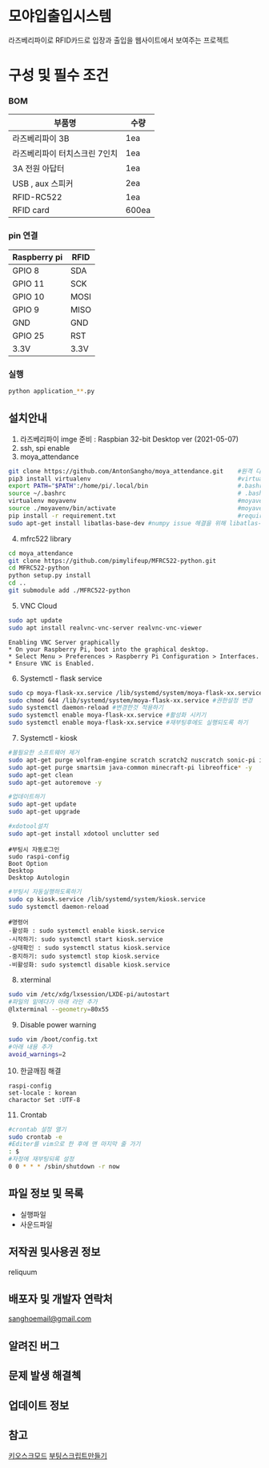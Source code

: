 # 모야입출입시스템
라즈베리파이로 RFID카드로 입장과 출입을 웹사이트에서 보여주는 프로젝트

# 구성 및 필수 조건 
### BOM

| 부품명 | 수량 |  
| ----------- | ----------- | 
| 라즈베리파이 3B | 1ea |  
| 라즈베리파이 터치스크린 7인치  | 1ea |
| 3A 전원 아답터 | 1ea |
| USB , aux 스피커 | 2ea |
| RFID-RC522 | 1ea |
| RFID card  | 600ea |


###  pin 연결 

|  Raspberry pi  | RFID  |  
| ----------- | ----------- | 
| GPIO 8 | SDA |  
| GPIO 11  | SCK |
| GPIO 10 | MOSI |
| GPIO 9 | MISO |
| GND | GND |
| GPIO 25 | RST |
| 3.3V | 3.3V |


### 실행
```bash 
python application_**.py
```

## 설치안내
1. 라즈베리파이 imge 준비 : Raspbian 32-bit Desktop ver (2021-05-07)
2. ssh, spi enable 
3. moya_attendance  
```bash
git clone https://github.com/AntonSangho/moya_attendance.git 	#원격 다운로드 
pip3 install virtualenv 										#virtualenv 설치
export PATH="$PATH":/home/pi/.local/bin 						#.bashrc맨 마지막 줄에 path 넣기
source ~/.bashrc												# .bashrc를 적용해주기
virtualenv moyavenv 											#moyavenv 만들기기
source ./moyavenv/bin/activate 									#moyavenv 실행시키기
pip install -r requirement.txt 									#requirement 설치하기
sudo apt-get install libatlas-base-dev #numpy issue 해결을 위해 libatlas-base-dev 설치하기
```
4. mfrc522 library 
```bash
cd moya_attendance
git clone https://github.com/pimylifeup/MFRC522-python.git
cd MFRC522-python
python setup.py install
cd ..
git submodule add ./MFRC522-python
```
5. VNC Cloud
```bash
sudo apt update
sudo apt install realvnc-vnc-server realvnc-vnc-viewer
```
```doc
Enabling VNC Server graphically
* On your Raspberry Pi, boot into the graphical desktop.
* Select Menu > Preferences > Raspberry Pi Configuration > Interfaces.
* Ensure VNC is Enabled.
```
6. Systemctl - flask service
```bash
sudo cp moya-flask-xx.service /lib/systemd/system/moya-flask-xx.service
sudo chmod 644 /lib/systemd/system/moya-flask-xx.service #권한설정 변경
sudo systemctl daemon-reload #변경한것 적용하기
sudo systemctl enable moya-flask-xx.service #활성화 시키기
sudo systemctl enable moya-flask-xx.service #재부팅후에도 실행되도록 하기
```
7. Systemctl - kiosk

```bash
#불필요한 소프트웨어 제거
sudo apt-get purge wolfram-engine scratch scratch2 nuscratch sonic-pi idle3 -y
sudo apt-get purge smartsim java-common minecraft-pi libreoffice* -y
sudo apt-get clean
sudo apt-get autoremove -y
```
```bash
#업데이트하기
sudo apt-get update
sudo apt-get upgrade
```
```bash
#xdotool설치
sudo apt-get install xdotool unclutter sed
```
```doc
#부팅시 자동로그인
sudo raspi-config
Boot Option 
Desktop 
Desktop Autologin
`````
```bash
#부팅시 자동실행하도록하기
sudo cp kiosk.service /lib/systemd/system/kiosk.service
sudo systemctl daemon-reload
```

```doc
#명령어
-활성화 : sudo systemctl enable kiosk.service   
-시작하기: sudo systemctl start kiosk.service 
-상태확인 : sudo systemctl status kiosk.service 
-중지하기: sudo systemctl stop kiosk.service
-비활성화: sudo systemctl disable kiosk.service
```

8. xterminal
```bash
sudo vim /etc/xdg/lxsession/LXDE-pi/autostart
#파일의 밑에다가 아래 라인 추가
@lxterminal --geometry=80x55
```

9. Disable power warning 
```bash
sudo vim /boot/config.txt
#아래 내용 추가 
avoid_warnings=2
```

10. 한글깨짐 해결
```doc
raspi-config 
set-locale : korean 
charactor Set :UTF-8 
```

11. Crontab
```bash
#crontab 설정 열기
sudo crontab -e
#Editer를 vim으로 한 후에 맨 마지막 줄 가기
: $
#자정에 재부팅되록 설정
0 0 * * * /sbin/shutdown -r now
```
## 파일 정보 및 목록 
- 실행파일
- 사운드파일
 

## 저작권 및사용권 정보 
reliquum 

## 배포자 및 개발자 연락처 
sanghoemail@gmail.com 

## 알려진 버그

## 문제 발생 해결첵 

## 업데이트 정보 

## 참고
[키오스크모드](https://pimylifeup.com/raspberry-pi-kiosk/)
[부팅스크립트만들기](https://www.dexterindustries.com/howto/run-a-program-on-your-raspberry-pi-at-startup/)

